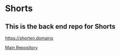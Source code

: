 # Shorts
## This is the back end repo for Shorts

https://shorten.domains

[Main Repository](https://github.com/NadavsSchwartz/shorts-client)
